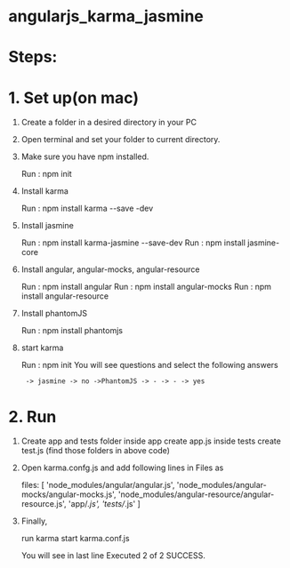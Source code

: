 # angularjs_karma_jasmine

# Steps:

# 1. Set up(on mac)

1. Create a folder in a desired directory in your PC
2. Open terminal and set your folder to current directory.
3. Make sure you have npm installed.

     Run : npm init
     
4. Install karma
    
     Run : npm install karma --save -dev

5. Install jasmine

      Run : npm install karma-jasmine --save-dev
      Run : npm install  jasmine-core
      
6. Install angular, angular-mocks, angular-resource

      Run : npm install angular
      Run : npm install angular-mocks
      Run : npm install angular-resource

7. Install phantomJS

      Run : npm install phantomjs
      
8. start karma 

     Run : npm init
     You will see questions and select the following answers
     
        -> jasmine -> no ->PhantomJS -> - -> - -> yes
        
# 2. Run 

1. Create app and tests folder
    inside app create app.js
    inside tests create test.js
  (find those folders in above code)
  
2. Open karma.confg.js and add following lines in  Files as

    files: [
    'node_modules/angular/angular.js',
    'node_modules/angular-mocks/angular-mocks.js',
    'node_modules/angular-resource/angular-resource.js',
    'app/*.js',
    'tests/*.js'
    ]
    
    
3. Finally,  
    
    run karma start karma.conf.js
    
    You will see in last line Executed 2 of 2 SUCCESS.
    
